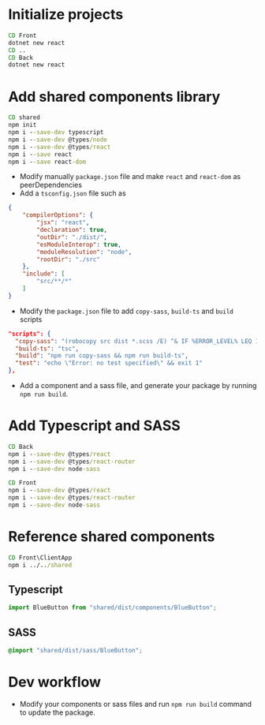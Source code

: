 # Initialize projects
```cmd
CD Front
dotnet new react
CD ..
CD Back
dotnet new react
```

# Add shared components library
```cmd
CD shared
npm init
npm i --save-dev typescript
npm i --save-dev @types/node
npm i --save-dev @types/react
npm i --save react
npm i --save react-dom
```
- Modify manually `package.json` file and make `react` and `react-dom` as peerDependencies  
- Add a `tsconfig.json` file such as
```json
{
    "compilerOptions": {
        "jsx": "react",
        "declaration": true,
        "outDir": "./dist/",
        "esModuleInterop": true,
        "moduleResolution": "node",
        "rootDir": "./src"
    },
    "include": [
        "src/**/*"
    ]
}
```
- Modify the `package.json` file to add `copy-sass`, `build-ts` and `build` scripts
```json
"scripts": {
  "copy-sass": "(robocopy src dist *.scss /E) ^& IF %ERROR_LEVEL% LEQ 1 exit 0",
  "build-ts": "tsc",
  "build": "npm run copy-sass && npm run build-ts",
  "test": "echo \"Error: no test specified\" && exit 1"
},
```
- Add a component and a sass file, and generate your package by running `npm run build`.

# Add Typescript and SASS
```cmd
CD Back
npm i --save-dev @types/react
npm i --save-dev @types/react-router
npm i --save-dev node-sass
```

```cmd
CD Front
npm i --save-dev @types/react
npm i --save-dev @types/react-router
npm i --save-dev node-sass
```

# Reference shared components
```cmd
CD Front\ClientApp
npm i ../../shared
```

## Typescript
```typescript
import BlueButton from "shared/dist/components/BlueButton";
```

## SASS
```scss
@import "shared/dist/sass/BlueButton";
```

# Dev workflow
- Modify your components or sass files and run `npm run build` command to update the package.